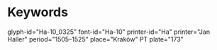 # Keywords
glyph-id="Ha-10_0325"
font-id="Ha-10"
printer-id="Ha"
printer="Jan Haller"
period="1505–1525"
place="Kraków"
PT plate="173"
